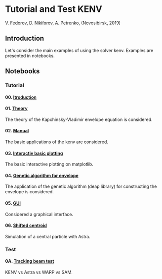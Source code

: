 # Tutorial and Test KENV

<a href=mailto:fuodorov1998@gmail.com>V. Fedorov</a>, <a href=mailto:nikdanila@bk.ru>D. Nikiforov</a>, <a href=http://www.inp.nsk.su/~petrenko/>A. Petrenko</a>, (Novosibirsk, 2019)

## Introduction

Let's consider the main examples of using the solver kenv. Examples are presented in notebooks.

## Notebooks

### Tutorial

#### 00. [Itroduction](00_introduction.ipynb)
####  01. [Theory](01_theory.ipynb)
The theory of the Kapchinsky-Vladimir envelope equation is considered.
####  02. [Manual](02_manual.ipynb)
The basic applications of the kenv are considered.
####  03. [Interactiv basic plotting](03_interactiv_basic.ipynb)
The basic interactive plotting on matplotlib.
####  04. [Genetic algorithm for envelope](04_genetic_envelope.ipynb)
The application of the genetic algorithm (deap library) for constructing the envelope is considered.
####  05. [GUI](05_GUI.ipynb)
Considered a graphical interface.
#### 06. [Shifted centroid](06_shifted_centroid)
Simulation of a central particle with Astra.

### Test
#### 0A. [Tracking beam test](0A_track_beam.ipynb)
KENV vs Astra vs WARP vs SAM.
